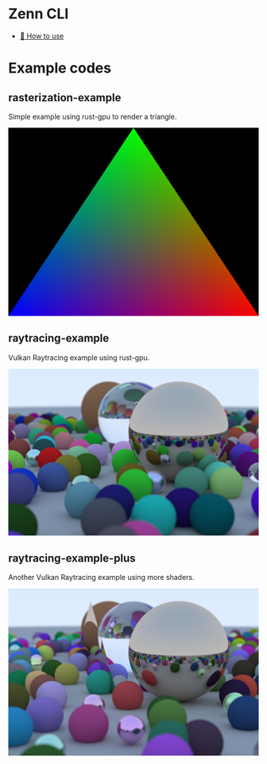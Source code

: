 # Zenn CLI

* [📘 How to use](https://zenn.dev/zenn/articles/zenn-cli-guide)

# Example codes

## rasterization-example

Simple example using rust-gpu to render a triangle.

![triangle](images/triangle.png)

## raytracing-example

Vulkan Raytracing example using rust-gpu.

![weekend](images/weekend.png)

## raytracing-example-plus

Another Vulkan Raytracing example using more shaders.


![plus](images/any-hit.png)
